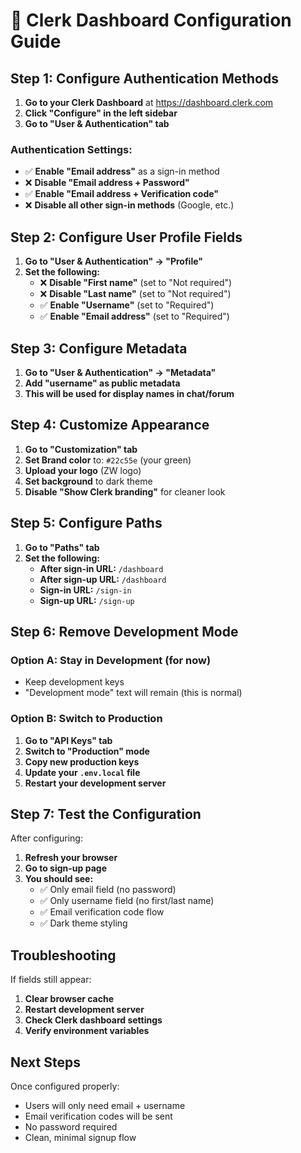 # 🔧 Clerk Dashboard Configuration Guide

## Step 1: Configure Authentication Methods

1. **Go to your Clerk Dashboard** at https://dashboard.clerk.com
2. **Click "Configure" in the left sidebar**
3. **Go to "User & Authentication" tab**

### Authentication Settings:
- ✅ **Enable "Email address"** as a sign-in method
- ❌ **Disable "Email address + Password"** 
- ✅ **Enable "Email address + Verification code"**
- ❌ **Disable all other sign-in methods** (Google, etc.)

## Step 2: Configure User Profile Fields

1. **Go to "User & Authentication" → "Profile"**
2. **Set the following:**
   - ❌ **Disable "First name"** (set to "Not required")
   - ❌ **Disable "Last name"** (set to "Not required")
   - ✅ **Enable "Username"** (set to "Required")
   - ✅ **Enable "Email address"** (set to "Required")

## Step 3: Configure Metadata

1. **Go to "User & Authentication" → "Metadata"**
2. **Add "username" as public metadata**
3. **This will be used for display names in chat/forum**

## Step 4: Customize Appearance

1. **Go to "Customization" tab**
2. **Set Brand color** to: `#22c55e` (your green)
3. **Upload your logo** (ZW logo)
4. **Set background** to dark theme
5. **Disable "Show Clerk branding"** for cleaner look

## Step 5: Configure Paths

1. **Go to "Paths" tab**
2. **Set the following:**
   - **After sign-in URL:** `/dashboard`
   - **After sign-up URL:** `/dashboard`
   - **Sign-in URL:** `/sign-in`
   - **Sign-up URL:** `/sign-up`

## Step 6: Remove Development Mode

### Option A: Stay in Development (for now)
- Keep development keys
- "Development mode" text will remain (this is normal)

### Option B: Switch to Production
1. **Go to "API Keys" tab**
2. **Switch to "Production" mode**
3. **Copy new production keys**
4. **Update your `.env.local` file**
5. **Restart your development server**

## Step 7: Test the Configuration

After configuring:
1. **Refresh your browser**
2. **Go to sign-up page**
3. **You should see:**
   - ✅ Only email field (no password)
   - ✅ Only username field (no first/last name)
   - ✅ Email verification code flow
   - ✅ Dark theme styling

## Troubleshooting

If fields still appear:
1. **Clear browser cache**
2. **Restart development server**
3. **Check Clerk dashboard settings**
4. **Verify environment variables**

## Next Steps

Once configured properly:
- Users will only need email + username
- Email verification codes will be sent
- No password required
- Clean, minimal signup flow
